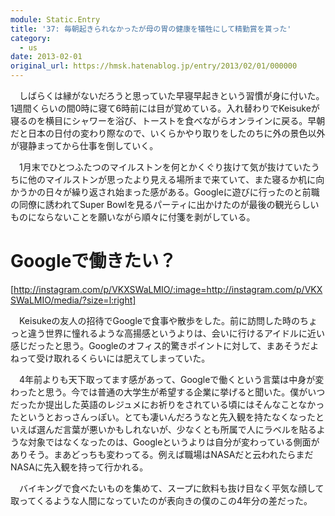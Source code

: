 ```yaml
---
module: Static.Entry
title: '37: 毎朝起きられなかったが母の胃の健康を犠牲にして精勤賞を貰った'
category:
  - us
date: 2013-02-01
original_url: https://hmsk.hatenablog.jp/entry/2013/02/01/000000
---
```


　しばらくは縁がないだろうと思っていた早寝早起きという習慣が身に付いた。1週間くらいの間0時に寝て6時前には目が覚めている。入れ替わりでKeisukeが寝るのを横目にシャワーを浴び、トーストを食べながらオンラインに戻る。早朝だと日本の日付の変わり際なので、いくらかやり取りをしたのちに外の景色以外が寝静まってから仕事を倒していく。

　1月末でひとつふたつのマイルストンを何とかくぐり抜けて気が抜けていたうちに他のマイルストンが思ったより見える場所まで来ていて、また寝るか机に向かうかの日々が繰り返され始まった感がある。Googleに遊びに行ったのと前職の同僚に誘われてSuper Bowlを見るパーティに出かけたのが最後の観光らしいものにならないことを願いながら順々に付箋を剥がしている。

# Googleで働きたい？
[http://instagram.com/p/VKXSWaLMIO/:image=http://instagram.com/p/VKXSWaLMIO/media/?size=l:right]

　Keisukeの友人の招待でGoogleで食事や散歩をした。前に訪問した時のちょっと違う世界に憧れるような高揚感というよりは、会いに行けるアイドルに近い感じだったと思う。Googleのオフィス的驚きポイントに対して、まあそうだよねって受け取れるくらいには肥えてしまっていた。

　4年前よりも天下取ってます感があって、Googleで働くという言葉は中身が変わったと思う。今では普通の大学生が希望する企業に挙げると聞いた。僕がいつだったか提出した英語のレジュメにお祈りをされている頃にはそんなことなかったというとおっさんっぽい。とても凄いんだろうなと先入観を持たなくなったといえば選んだ言葉が悪いかもしれないが、少なくとも所属で人にラベルを貼るような対象ではなくなったのは、Googleというよりは自分が変わっている側面がありそう。まあどっちも変わってる。例えば職場はNASAだと云われたらまだNASAに先入観を持って行かれる。

　バイキングで食べたいものを集めて、スープに飲料も抜け目なく平気な顔して取ってくるような人間になっていたのが表向きの僕のこの4年分の差だった。
